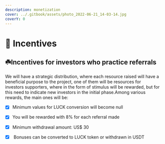 ```yaml
---
description: monetization
cover: ../.gitbook/assets/photo_2022-06-21_14-03-14.jpg
coverY: 0
---
```


# 🚀 Incentives

## ☘️Incentives for investors who practice referrals

We will have a strategic distribution, where each resource raised will have a beneficial purpose to the project, one of them will be resources for investors supporters, where in the form of stimulus will be rewarded, but for this need to indicate new investors in the initial phase.Among various rewards, the main ones will be:

* [x] Minimum values for LUCK conversion will become null
* [x] You will be rewarded with 8% for each referral made
* [x] Minimum withdrawal amount: US$ 30
* [x] &#x20;Bonuses can be converted to LUCK token or withdrawn in USDT



